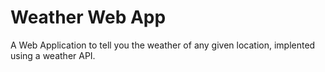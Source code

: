 # Weather Web App
A Web Application to tell you the weather of any given location, implented using a weather API.

